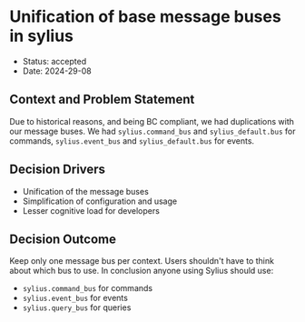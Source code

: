# Unification of base message buses in sylius

* Status: accepted
* Date: 2024-29-08

## Context and Problem Statement

Due to historical reasons, and being BC compliant, we had duplications with our message buses. 
We had `sylius.command_bus` and `sylius_default.bus` for commands, `sylius.event_bus` and `sylius_default.bus` for events.

## Decision Drivers

* Unification of the message buses
* Simplification of configuration and usage
* Lesser cognitive load for developers

## Decision Outcome

Keep only one message bus per context.
Users shouldn't have to think about which bus to use.
In conclusion anyone using Sylius should use:
 - `sylius.command_bus` for commands
 - `sylius.event_bus` for events
 - `sylius.query_bus` for queries
